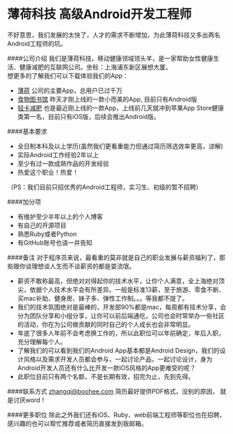 薄荷科技 高级Android开发工程师
==========
不好意思，我们发展的太快了，人才的需求不断增加，为此薄荷科技又多出两名Android工程师的坑。  

####公司介绍
我们是薄荷科技，移动健康领域领头羊，是一家帮助女性健康生活、健康减肥的互联网公司。坐标：上海浦东新区展想大厦。  
想更多的了解我们可以下载体验我们的App：  
- [薄荷](http://www.wandoujia.com/apps/com.boohee.one) 公司的主要App，总用户已过千万
- [食物图书馆](http://app.mi.com/detail/80550) 昨天才刚上线的一款小而美的App, 目前只有Android版
- [轻卡减肥](https://itunes.apple.com/cn/app/qing-ka-jian-fei/id931801154?mt=8) 也是最近刚上线的一款App，上线前几天就冲到苹果App Store健康类第一名，目前只有iOS版，后续会推出Android版。  

####基本要求
- 全日制本科及以上学历(虽然我们更看重能力但通过简历筛选效率更高，谅解)
- 实际Android工作经验2年以上
- 至少有过一款成熟作品的开发经验
- 热爱这个职业！热爱！  

（PS：我们目前只招优秀的Android工程师，实习生、初级的暂不招聘）

####加分项
- 有维护至少半年以上的个人博客
- 有自己的开源项目
- 熟悉Ruby或者Python
- 有GitHub账号也请一并告知

####备注
对于程序员来说，最看重的莫非就是自己的职业发展与薪资福利了，那些跟你谈理想谈人生而不谈薪资的都是耍流氓。  
- 薪资不敢称最高，但绝对对得起你的技术水平，让你个人满意，全上海绝对顶尖，依据个人技术水平会有所差异。一般是标准13薪，至于旅游、零食不断、买mac补助、健身房、妹子多、弹性工作制。。。等我都不提了。
- 我们的技术氛围绝对是最棒的，开发部90%都是mac，每周都有技术分享，会分为团队分享和小组分享，让你可以前后端通吃，公司也会时常举办一些社区的活动，你在为公司做贡献的同时自己的个人成长也会非常明显。
- 年底了很多人年前不会考虑换工作的，所以此职位可以年前确定，年后入职，充分理解每个人。
- 了解我们的可以看到我们的Android App基本都是Android Design，我们的设计风格以及需求开发人员都会参与，一起讨论产品，一起讨论设计，身为Android开发人员还有什么比开发一款iOS风格的App更难受的呢？
- 此职位目前只有两个名额，不是长期有效，招完为止，先到先得。

####联系方式
[zhangqi@boohee.com](mailto:zhangqi@boohee.com)  简历最好提供PDF格式，没别的原因， 就是讨厌word！  

####更多职位
除此之外我们还有iOS、Ruby、web前端工程师等职位也在招聘，感兴趣的也可以帮忙推荐或者简历直接发到我邮箱。  